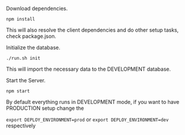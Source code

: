 Download dependencies.

```npm install```

This will also resolve the client dependencies and do other setup tasks, check package.json.

Initialize the database.

```./run.sh init```

This will import the necessary data to the DEVELOPMENT database.

Start the Server.

```npm start```

By default everything runs in DEVELOPMENT mode, if you want to have PRODUCTION setup change the

```export DEPLOY_ENVIRONMENT=prod``` or ```export DEPLOY_ENVIRONMENT=dev``` respectively
